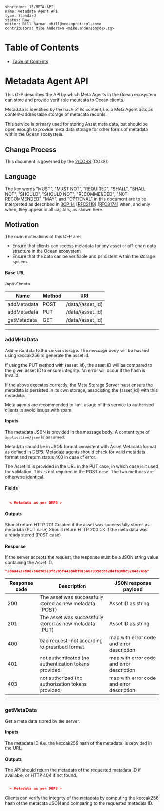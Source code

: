 ```
shortname: 15/META-API
name: Metadata Agent API
type: Standard
status: Raw
editor: Bill Barman <bill@oceanprotocol.com>
contributors: Mike Anderson <mike.anderson@dex.sg>
```


Table of Contents
=================

   * [Table of Contents](#table-of-contents)



# Metadata Agent API

This OEP describes the API by which Meta Agents in the Ocean ecosystem can store and provide verifiable metadata to Ocean clients.

Metadata is identified by the hash of its content, i.e. a Meta Agent acts as content-addressable storage of metadata records.

This service is primary used for storing Asset meta data, but should be open enough to provide meta data storage for other forms of metadata within the Ocean ecosystem.

## Change Process

This document is governed by the [2/COSS](../2/README.md) (COSS).

## Language

The key words "MUST", "MUST NOT", "REQUIRED", "SHALL", "SHALL NOT", "SHOULD", "SHOULD NOT", "RECOMMENDED", "NOT RECOMMENDED", "MAY", and "OPTIONAL" in this document are to be interpreted as described in [BCP 14](https://tools.ietf.org/html/bcp14) \[[RFC2119](https://tools.ietf.org/html/rfc2119)\] \[[RFC8174](https://tools.ietf.org/html/rfc8174)\] when, and only when, they appear in all capitals, as shown here.


## Motivation

The main motivations of this OEP are:

* Ensure that clients can access metadata for any asset or off-chain data structure in the Ocean ecosystem
* Ensure that the data can be verifiable and persistent within the storage system.


#### Base URL

/api/v1/meta

| Name             | Method | URI                          |
|------------------|--------|------------------------------|
| addMetadata      | POST   | /data/{asset_id}             |
| addMetadata      | PUT    | /data/{asset_id}             |
| getMetadata      | GET    | /data/{asset_id}             |


-------------------------------------------------------------------------------
### addMetaData

Add meta data to the server storage. The message body will be hashed using keccak256 to
generate the asset id.

If using the PUT method with {asset_id}, the asset ID will be compared to the given asset ID to ensure integrity. An error will occur if the hash is invalid.

If the above executes correctly, the Meta Storage Server must ensure the metadata is persisted in its own storage, associating the {asset_id} with this metadata.

Meta agents are recommended to limit usage of this service to authorised clients to avoid issues with spam.



#### Inputs

The metadata JSON is provided in the message body. A content type of `application/json` is assumed.

Metadata should be in JSON format consistent with Asset Metadata format as defined in DEP8. Metadata agents should
check for valid metadata format and return status 400 in case of error.

The Asset Id is provided in the URL in the PUT case, in which case is it used for validation. This is not required in the POST case. The two methods are otherwise identical.


#### Fields

```json

  < Metadata as per DEP8 >

```
#### Outputs

Should return HTTP 201 Created if the asset was successfully stored as metadata (PUT case)
Should return HTTP 200 OK if the meta data was already stored (POST case)

#### Response

If the server accepts the request, the response must be a JSON string value containing the Asset ID.

```json 
"2baa473780e786e9e513fc285f443b6bf015a67939ecc82d4fa30bc9284e7436"
```

| Response code | Description                                                                    | JSON response payload                     |
|---------------|--------------------------------------------------------------------------------|-------------------------------------------|
|           200 | The asset was successfully stored as new metadata (POST)                       | Asset ID as string                        |
|           201 | The asset was successfully stored as new metadata (PUT)                        | Asset ID as string                        |
|           400 | bad request-not according to presribed format                                  | map with error code and error description |
|           401 | not authenticated (no authentication tokens provided)                          | map with error code and error description |
|           403 | not authorized (no authorization tokens provided)                              | map with error code and error description |
           

-------------------------------------------------------------------------------
### getMetaData
Get a meta data stored by the server.

#### Inputs

The metadata ID (i.e. the keccak256 hash of the metadata) is provided in the URL.

#### Outputs

The API should return the metadata of the requested metadata ID if available, or HTTP 404 if not found.

```json

  < Metadata as per DEP8 >

```

Clients can verify the integrity of the metadata by computing the keccak256 hash of the metadata JSON and comparing to
the requested metadata ID.
